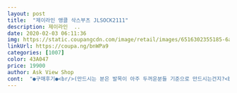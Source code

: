 ```yaml
---
layout: post 
title:  "제이라인 앵클 삭스부츠 JLSOCK2111" 
description: 제이라인  ..
date: 2020-02-03 06:11:36 
img: https://static.coupangcdn.com/image/retail/images/6516302355185-6a11d6a6-924a-43f5-b62b-31d65f4a298f.jpg 
linkUrl: https://coupa.ng/bnWPa9 
categories: [1007] 
color: 43A047 
price: 19900 
author: Ask View Shop 
cont:  "●구매후기●<br/>(만드시는 분은 발목이 아주 두꺼운분들 기준으로 만드시는건지?<br/>구두 너무 하네요 ... <br/> 배송은 하루만에 왔는데 ... <br/><br/>발목 감아주지 못하고요... <br/>  사이즈 245인데 발 모양도  안 예뻐요<br/>사놓고도  불편할까봐 운동화만 신고 다니다가 오늘은<br/>생각들정도네요... <br/>.<br/><br/>신고나와 반품도 못하고 참... <br/>.<br/> 씁쓸하네요... <br/><br/>신발도 비슷해보이고, 여기가  배송비 없길래<br/>우선 착화감 나쁘지 않구요!! 오래 신어도 발이 안 아프다서 좋았어용 근데 생각보다 통이 넓어서 제가 발목이 얇은 편이 아니어도 꽤 많이 남더라구여ㅠㅠㅠ 제 나름대로 수선해서 신었더니 그제야 발목에 딱 맞는 예쁜 앵클부츠로 코디가 가능해서 그렇게 신고 있어요!! 엄청 저렴한데 가성비 생각하면 최고인 듯용<br/>주문했는데   신발이 하자... <br/>ㅡㅡ<br/>책임감, 구두 만드는 일에대한 자부심  없이 그냥 만드시는건지?)<br/>큰맘 먹고 신어봤어요 직업상 하루종일 서 있어야 하고 계속 걸어야하는 서비스직종이라 사실 운동화를 선호하는데 오늘은 하루 종일 신고 있어도 발이 아프지 않아서 구매한지 한참 되었지만 구매후기를 남깁니다~<br/>퍼지는 느낌 ㅠ<br/>" 
---
```

